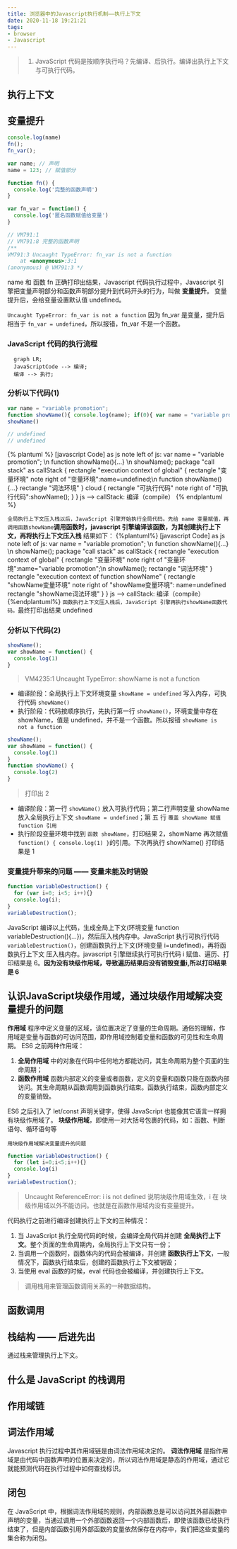 ```yaml
---
title: 浏览器中的Javascript执行机制——执行上下文
date: 2020-11-18 19:21:21
tags:
- browser
- Javascript
---
```


> 1.  JavaScript 代码是按顺序执行吗？先编译、后执行。编译出执行上下文与可执行代码。
## 执行上下文

## 变量提升
```Javascript
console.log(name)
fn();
fn_var();

var name; // 声明
name = 123; // 赋值部分

function fn() {
  console.log('完整的函数声明')
}

var fn_var = function() {
  console.log('匿名函数赋值给变量')
}

// VM791:1
// VM791:8 完整的函数声明
/**
VM791:3 Uncaught TypeError: fn_var is not a function
    at <anonymous>:3:1
(anonymous) @ VM791:3 */
```
<!--more-->

name 和 函数 fn 正确打印出结果，Javascript 代码执行过程中，Javascript 引擎把变量声明部分和函数声明部分提升到代码开头的行为，叫做 **变量提升**。
变量提升后，会给变量设置默认值 undefined。

`Uncaught TypeError: fn_var is not a function` 因为 fn_var 是变量，提升后相当于 `fn_var = undefined`，所以报错，fn_var 不是一个函数。

### JavaScript 代码的执行流程
```mermaid
  graph LR;
  JavaScriptCode --> 编译;
  编译 --> 执行;
```

### 分析以下代码(1)
```JavaScript
var name = "variable promotion";
function showName(){ console.log(name); if(0){ var name = "variable promotion case" } console.log(name);}
showName()

// undefined
// undefined
```
{% plantuml %}
[javascript Code] as js
note left of js: var name = "variable promotion"; \n function showName(){...} \n showName();
package "call stack" as callStack {
  rectangle "execution context of global" {
    rectangle "变量环境"
    note right of "变量环境":name=undefined;\n function showName(){...}
    rectangle "词法环境"
  }
  cloud {
    rectangle "可执行代码"
      note right of "可执行代码":showName();
  }
}
js --> callStack: 编译（compile）
{% endplantuml %}

`全局执行上下文压入栈以后，JavaScript 引擎开始执行全局代码。先给 name 变量赋值，再调用函数showName`**调用函数时，javascript 引擎编译该函数，为其创建执行上下文，再将执行上下文压入栈** 结果如下：
{%plantuml%}
[javascript Code] as js
note left of js: var name = "variable promotion"; \n function showName(){...} \n showName();
package "call stack" as callStack {
  rectangle "execution context of global" {
    rectangle "变量环境"
    note right of "变量环境":name="variable promotion";\n showName();
    rectangle "词法环境"
  }
  rectangle "execution context of function showName" {
    rectangle "showName变量环境"
    note right of "showName变量环境": name=undefined
    rectangle "showName词法环境"
  }
}
js --> callStack: 编译（compile）
{%endplantuml%}
`函数执行上下文压入栈后，JavaScript 引擎再执行showName函数代码。`最终打印出结果 undefined

### 分析以下代码(2)
```javascript
showName();
var showName = function() {
  console.log(1)
}
```
> VM4235:1 Uncaught TypeError: showName is not a function
* 编译阶段：全局执行上下文环境变量 `showName = undefined` 写入内存，可执行代码 `showName()`
* 执行阶段：代码按顺序执行，先执行第一行 `showName()`，环境变量中存在 showName，值是 undefined，并不是一个函数。所以报错 `showName is not a function`

```javascript
showName();
var showName = function() {
  console.log(1)
}
function showName() {
  console.log(2)
}
```
> 打印出 2
* 编译阶段：第一行 `showName()` 放入可执行代码；第二行声明变量 showName 放入全局执行上下文 `showName = undefined`；第 五 行 `覆盖 showName 赋值 function 引用`
* 执行阶段变量环境中找到 `函数 showName`，打印结果 2，showName 再次赋值 `function() {
  console.log(1)
}`的引用。下次再执行 showName() 打印结果是 1

### 变量提升带来的问题 —— 变量未能及时销毁
```JavaScript
function variableDestruction() {
  for (var i=0; i<5; i++){}
  console.log(i);
}
variableDestruction();
```
JavaScript 编译以上代码，生成全局上下文(环境变量 function variableDestruction(){...})，然后压入栈内存中。JavaScript 执行可执行代码 `variableDestruction()`，创建函数执行上下文(环境变量 i=undefined)，再将函数执行上下文 压入栈内存。javascript 引擎继续执行可执行代码 i 赋值、遍历、打印结果是 6。**因为没有块级作用域，导致遍历结果后没有销毁变量i,所以打印结果是 6**

## 认识JavaScript块级作用域，通过块级作用域解决变量提升的问题
**作用域** 程序中定义变量的区域，该位置决定了变量的生命周期。通俗的理解，作用域是变量与函数的可访问范围，即作用域控制着变量和函数的可见性和生命周期。
ES6 之前两种作用域：
1.  **全局作用域** 中的对象在代码中任何地方都能访问，其生命周期为整个页面的生命周期；
2.  **函数作用域** 函数内部定义的变量或者函数，定义的变量和函数只能在函数内部访问。其生命周期从函数调用到函数执行结束。函数执行结束，函数内部定义的变量销毁。

ES6 之后引入了 let/const 声明关键字，使得 JavaScript 也能像其它语言一样拥有块级作用域了。 **块级作用域**，即使用一对大括号包裹的代码，如：函数、判断语句、循环语句等

`用块级作用域解决变量提升的问题`
```javascript
function variableDestruction() {
  for (let i=0;i<5;i++){}
  console.log(i)
}
variableDestruction();
```
> Uncaught ReferenceError: i is not defined 说明块级作用域生效，i 在 块级作用域以外不能访问。也就是在函数作用域内没有变量提升。


代码执行之前进行编译创建执行上下文的三种情况：
1.  当 JavaScript 执行全局代码的时候，会编译全局代码并创建 **全局执行上下文**。整个页面的生命周期内，全局执行上下文只有一份；
2.  当调用一个函数时，函数体内的代码会被编译，并创建 **函数执行上下文**，一般情况下，函数执行结束后，创建的函数执行上下文被销毁；
3.  当使用 eval 函数的时候，eval 代码也会被编译，并创建执行上下文。

> 调用栈用来管理函数调用关系的一种数据结构。

## 函数调用
## 栈结构 —— 后进先出
通过栈来管理执行上下文。
## 什么是 JavaScript 的栈调用
## 作用域链
## 词法作用域
Javascript 执行过程中其作用域链是由词法作用域决定的。
**词法作用域** 是指作用域是由代码中函数声明的位置来决定的，所以词法作用域是静态的作用域，通过它就能预测代码在执行过程中如何查找标识。
## 闭包
在 JavaScript 中，根据词法作用域的规则，内部函数总是可以访问其外部函数中声明的变量，当通过调用一个外部函数返回一个内部函数后，即使该函数已经执行结束了，但是内部函数引用外部函数的变量依然保存在内存中，我们把这些变量的集合称为闭包。
